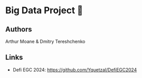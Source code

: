 # Big Data Project 💾

## Authors

Arthur Moane & Dmitry Tereshchenko

## Links

- Defi EGC 2024: https://github.com/Yquetzal/DefiEGC2024
